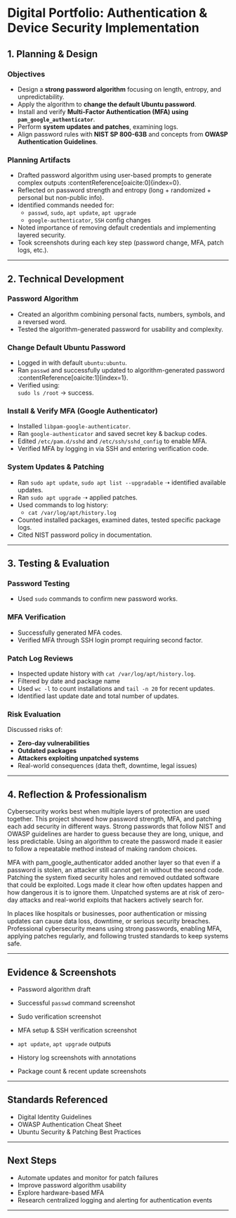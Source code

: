 # **Digital Portfolio: Authentication & Device Security Implementation**

## **1. Planning & Design**

### Objectives
- Design a **strong password algorithm** focusing on length, entropy, and unpredictability.
- Apply the algorithm to **change the default Ubuntu password**.
- Install and verify **Multi-Factor Authentication (MFA) using `pam_google_authenticator`**.
- Perform **system updates and patches**, examining logs.
- Align password rules with **NIST SP 800-63B** and concepts from **OWASP Authentication Guidelines**.

### Planning Artifacts
- Drafted password algorithm using user-based prompts to generate complex outputs :contentReference[oaicite:0]{index=0}.
- Reflected on password strength and entropy (long + randomized + personal but non-public info).
- Identified commands needed for:
  - `passwd`, `sudo`, `apt update`, `apt upgrade`
  - `google-authenticator`, `SSH` config changes
- Noted importance of removing default credentials and implementing layered security.
- Took screenshots during each key step (password change, MFA, patch logs, etc.).

---

## **2. Technical Development**

### Password Algorithm
- Created an algorithm combining personal facts, numbers, symbols, and a reversed word.
- Tested the algorithm-generated password for usability and complexity.

### Change Default Ubuntu Password
- Logged in with default `ubuntu:ubuntu`.
- Ran `passwd` and successfully updated to algorithm-generated password :contentReference[oaicite:1]{index=1}.
- Verified using:  
  `sudo ls /root` → success.

### Install & Verify MFA (Google Authenticator)
- Installed `libpam-google-authenticator`.
- Ran `google-authenticator` and saved secret key & backup codes.
- Edited `/etc/pam.d/sshd` and `/etc/ssh/sshd_config` to enable MFA.
- Verified MFA by logging in via SSH and entering verification code.

### System Updates & Patching
- Ran `sudo apt update`, `sudo apt list --upgradable` ➝ identified available updates.
- Ran `sudo apt upgrade` ➝ applied patches.
- Used commands to log history:
  - `cat /var/log/apt/history.log`
- Counted installed packages, examined dates, tested specific package logs.
- Cited NIST password policy in documentation.

---

## **3. Testing & Evaluation**

### Password Testing
- Used `sudo` commands to confirm new password works.

### MFA Verification
- Successfully generated MFA codes.
- Verified MFA through SSH login prompt requiring second factor.

### Patch Log Reviews
- Inspected update history with `cat /var/log/apt/history.log`.
- Filtered by date and package name 
- Used `wc -l` to count installations and `tail -n 20` for recent updates.
- Identified last update date and total number of updates.

### Risk Evaluation
Discussed risks of:
- **Zero-day vulnerabilities**
- **Outdated packages**
- **Attackers exploiting unpatched systems**
- Real-world consequences (data theft, downtime, legal issues)

---

## **4. Reflection & Professionalism**

Cybersecurity works best when multiple layers of protection are used together. This project showed how password strength, MFA, and patching each add security in different ways. Strong passwords that follow NIST and OWASP guidelines are harder to guess because they are long, unique, and less predictable. Using an algorithm to create the password made it easier to follow a repeatable method instead of making random choices.

MFA with pam_google_authenticator added another layer so that even if a password is stolen, an attacker still cannot get in without the second code. Patching the system fixed security holes and removed outdated software that could be exploited. Logs made it clear how often updates happen and how dangerous it is to ignore them. Unpatched systems are at risk of zero-day attacks and real-world exploits that hackers actively search for.

In places like hospitals or businesses, poor authentication or missing updates can cause data loss, downtime, or serious security breaches. Professional cybersecurity means using strong passwords, enabling MFA, applying patches regularly, and following trusted standards to keep systems safe.

---

## Evidence & Screenshots 
- Password algorithm draft

- Successful `passwd` command screenshot

- Sudo verification screenshot

- MFA setup & SSH verification screenshot

- `apt update`, `apt upgrade` outputs

- History log screenshots with annotations

- Package count & recent update screenshots


---

## **Standards Referenced**
- Digital Identity Guidelines 
- OWASP Authentication Cheat Sheet
- Ubuntu Security & Patching Best Practices

---

## Next Steps
- Automate updates and monitor for patch failures
- Improve password algorithm usability
- Explore hardware-based MFA 
- Research centralized logging and alerting for authentication events

---

